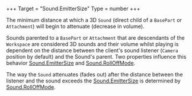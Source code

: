 +++
Target = "Sound.EmitterSize"
Type = number
+++

The minimum distance at which a 3D `Sound` (direct child of a `BasePart` or `Attachment`) will begin to attenuate (decrease in volume).Sounds parented to a `BasePart` or `Attachment` that are descendants of the `Workspace` are considered 3D sounds and their volume whilst playing is dependent on the distance between the client's sound listener (`Camera` position by default) and the Sound's parent. Two properties influence this behavior [Sound.EmitterSize](https://developer.roblox.com/api-reference/property/Sound/EmitterSize) and [Sound.RollOffMode](https://developer.roblox.com/api-reference/property/Sound/RollOffMode).The way the `Sound` attenuates (fades out) after the distance between the listener and the sound exceeds the [Sound.EmitterSize](https://developer.roblox.com/api-reference/property/Sound/EmitterSize) is determined by [Sound.RollOffMode](https://developer.roblox.com/api-reference/property/Sound/RollOffMode).